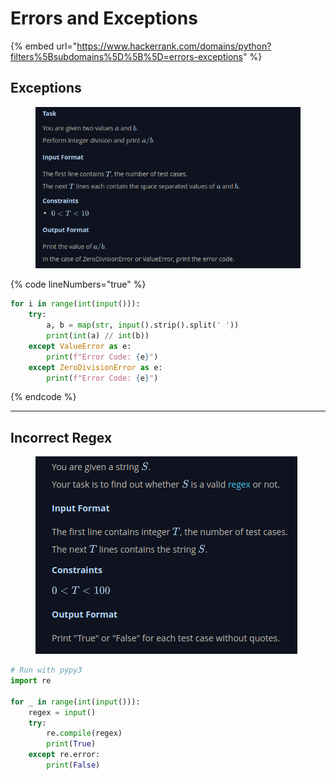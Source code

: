 # Errors and Exceptions

{% embed url="https://www.hackerrank.com/domains/python?filters%5Bsubdomains%5D%5B%5D=errors-exceptions" %}

## Exceptions

<figure><img src="../.gitbook/assets/image.png" alt=""><figcaption></figcaption></figure>

{% code lineNumbers="true" %}
```python
for i in range(int(input())):
    try:
        a, b = map(str, input().strip().split(' '))
        print(int(a) // int(b))
    except ValueError as e:
        print(f"Error Code: {e}")
    except ZeroDivisionError as e:
        print(f"Error Code: {e}")
```
{% endcode %}

***

## Incorrect Regex

<figure><img src="../.gitbook/assets/image (1).png" alt=""><figcaption></figcaption></figure>

```python
# Run with pypy3
import re

for _ in range(int(input())):
    regex = input()
    try:
        re.compile(regex)
        print(True)
    except re.error:
        print(False)
```
